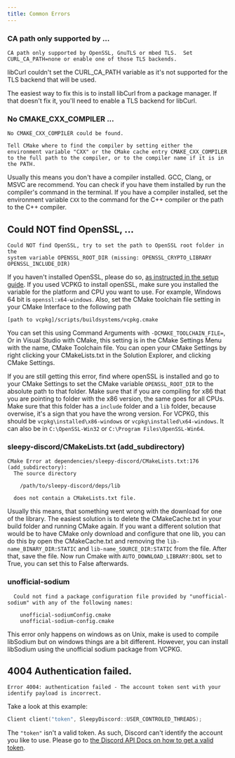```yaml
---
title: Common Errors
---
```


### CA path only supported by ...

```console
CA path only supported by OpenSSL, GnuTLS or mbed TLS.  Set CURL_CA_PATH=none or enable one of those TLS backends.
```

libCurl couldn't set the CURL_CA_PATH variable as it's not supported for the TLS backend that will be used.

The easiest way to fix this is to install libCurl from a package manager. If that doesn't fix it, you'll need to enable a TLS backend for libCurl.

### No CMAKE_CXX_COMPILER ...

```console
No CMAKE_CXX_COMPILER could be found.

Tell CMake where to find the compiler by setting either the environment variable "CXX" or the CMake cache entry CMAKE_CXX_COMPILER to the full path to the compiler, or to the compiler name if it is in the PATH.
```

Usually this means you don't have a compiler installed. GCC, Clang, or MSVC are recommend. You can check if you have them installed by run the compiler's command in the terminal. If you have a compiler installed, set the environment variable ``CXX`` to the command for the C++ compiler or the path to the C++ compiler.

## Could NOT find OpenSSL, ...

```console
Could NOT find OpenSSL, try to set the path to OpenSSL root folder in the
system variable OPENSSL_ROOT_DIR (missing: OPENSSL_CRYPTO_LIBRARY
OPENSSL_INCLUDE_DIR)
```

If you haven't installed OpenSSL, please do so, [as instructed in the setup guide](/docs/setup-standard#what-you-need). If you used VCPKG to install openSSL, make sure you installed the variable for the platform and CPU you want to use. For example, Windows 64 bit is ``openssl:x64-windows``. Also, set the CMake toolchain file setting in your CMake Interface to the following path
```console
[path to vcpkg]/scripts/buildsystems/vcpkg.cmake
```
You can set this using Command Arguments with ``-DCMAKE_TOOLCHAIN_FILE=``, Or in Visual Studio with CMake, this setting is in the CMake Settings Menu with the name, CMake Toolchain file. You can open your CMake Settings by right clicking your CMakeLists.txt in the Solution Explorer, and clicking CMake Settings.

If you are still getting this error, find where openSSL is installed and go to your CMake Settings to set the CMake variable ``OPENSSL_ROOT_DIR`` to the absolute path to that folder. Make sure that if you are compiling for x86 that you are pointing to folder with the x86 version, the same goes for all CPUs. Make sure that this folder has a ``include`` folder and a ``lib`` folder, because overwise, it's a sign that you have the wrong version. For VCPKG, this should be ``vcpkg\installed\x86-windows`` or ``vcpkg\installed\x64-windows``. It can also be in ``C:\OpenSSL-Win32`` or ``C:\Program Files\OpenSSL-Win64``.

### sleepy-discord/CMakeLists.txt (add_subdirectory)

```console
CMake Error at dependencies/sleepy-discord/CMakeLists.txt:176 (add_subdirectory):
  The source directory

    /path/to/sleepy-discord/deps/lib

  does not contain a CMakeLists.txt file.
```

Usually this means, that something went wrong with the download for one of the library. The easiest solution is to delete the CMakeCache.txt in your build folder and running CMake again. If you want a different solution that would be to have CMake only download and configure that one lib, you can do this by open the CMakeCache.txt and removing the ``lib-name_BINARY_DIR:STATIC`` and ``lib-name_SOURCE_DIR:STATIC`` from the file. After that, save the file. Now run Cmake with ``AUTO_DOWNLOAD_LIBRARY:BOOL`` set to True, you can set this to False afterwards.

### unofficial-sodium

```console
  Could not find a package configuration file provided by "unofficial-sodium" with any of the following names:

    unofficial-sodiumConfig.cmake
    unofficial-sodium-config.cmake
```

This error only happens on windows as on Unix, make is used to compile libSodium but on windows things are a bit different. However, you can install libSodium using the unofficial sodium package from VCPKG.

## 4004 Authentication failed.

```console
Error 4004: authentication failed - The account token sent with your identify payload is incorrect.
```

Take a look at this example:

```cpp
Client client("token", SleepyDiscord::USER_CONTROLED_THREADS);
```

The ``"token"`` isn't a valid token. As such, Discord can't identify the account you like to use. Please go to [the Discord API Docs on how to get a valid token](https://discord.com/developers/docs/reference#authentication).
